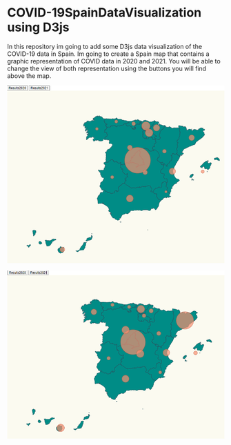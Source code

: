 # COVID-19SpainDataVisualization using D3js
In this repository im going to add some D3js data visualization of the COVID-19 data in Spain. Im going to create a Spain map that contains a graphic representation of COVID data in 2020 and 2021. You will be able to change the view of both representation using the buttons you will find above the map.

![2020bueno](./Tarea1/content/2020bueno.PNG "affected coronavirus 2020")

![2021bueno](./Tarea1/content/2021bueno.PNG "affected coronavirus 2021")
